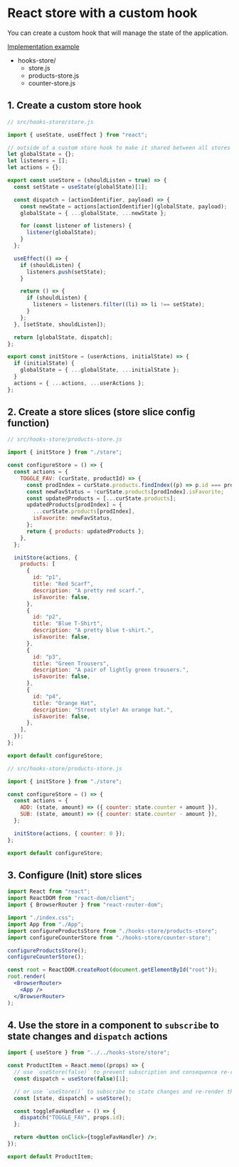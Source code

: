# React store with a custom hook

You can create a custom hook that will manage the state of the application.

[Implementation example](https://github.com/academind/react-complete-guide-course-resources/tree/main/code/27%20Replacing%20Redux%20with%20Hooks/06-bonus-multiple-slices)

- hooks-store/
  - store.js
  - products-store.js
  - counter-store.js

## 1. Create a custom store hook

```jsx
// src/hooks-store/store.js

import { useState, useEffect } from "react";

// outside of a custom store hook to make it shared between all stores for keeping one central state
let globalState = {};
let listeners = [];
let actions = {};

export const useStore = (shouldListen = true) => {
  const setState = useState(globalState)[1];

  const dispatch = (actionIdentifier, payload) => {
    const newState = actions[actionIdentifier](globalState, payload);
    globalState = { ...globalState, ...newState };

    for (const listener of listeners) {
      listener(globalState);
    }
  };

  useEffect(() => {
    if (shouldListen) {
      listeners.push(setState);
    }

    return () => {
      if (shouldListen) {
        listeners = listeners.filter((li) => li !== setState);
      }
    };
  }, [setState, shouldListen]);

  return [globalState, dispatch];
};

export const initStore = (userActions, initialState) => {
  if (initialState) {
    globalState = { ...globalState, ...initialState };
  }
  actions = { ...actions, ...userActions };
};
```

## 2. Create a store slices (store slice config function)

```jsx
// src/hooks-store/products-store.js

import { initStore } from "./store";

const configureStore = () => {
  const actions = {
    TOGGLE_FAV: (curState, productId) => {
      const prodIndex = curState.products.findIndex((p) => p.id === productId);
      const newFavStatus = !curState.products[prodIndex].isFavorite;
      const updatedProducts = [...curState.products];
      updatedProducts[prodIndex] = {
        ...curState.products[prodIndex],
        isFavorite: newFavStatus,
      };
      return { products: updatedProducts };
    },
  };

  initStore(actions, {
    products: [
      {
        id: "p1",
        title: "Red Scarf",
        description: "A pretty red scarf.",
        isFavorite: false,
      },
      {
        id: "p2",
        title: "Blue T-Shirt",
        description: "A pretty blue t-shirt.",
        isFavorite: false,
      },
      {
        id: "p3",
        title: "Green Trousers",
        description: "A pair of lightly green trousers.",
        isFavorite: false,
      },
      {
        id: "p4",
        title: "Orange Hat",
        description: "Street style! An orange hat.",
        isFavorite: false,
      },
    ],
  });
};

export default configureStore;
```

```jsx
// src/hooks-store/products-store.js

import { initStore } from "./store";

const configureStore = () => {
  const actions = {
    ADD: (state, amount) => ({ counter: state.counter + amount }),
    SUB: (state, amount) => ({ counter: state.counter - amount }),
  };

  initStore(actions, { counter: 0 });
};

export default configureStore;
```

## 3. Configure (Init) store slices

```jsx
import React from "react";
import ReactDOM from "react-dom/client";
import { BrowserRouter } from "react-router-dom";

import "./index.css";
import App from "./App";
import configureProductsStore from "./hooks-store/products-store";
import configureCounterStore from "./hooks-store/counter-store";

configureProductsStore();
configureCounterStore();

const root = ReactDOM.createRoot(document.getElementById("root"));
root.render(
  <BrowserRouter>
    <App />
  </BrowserRouter>
);
```

## 4. Use the store in a component to `subscribe` to state changes and `dispatch` actions

```jsx
import { useStore } from "../../hooks-store/store";

const ProductItem = React.memo((props) => {
  // use `useStore(false)` to prevent subscription and consequence re-rendering
  const dispatch = useStore(false)[1];

  // or use `useStore()` to subscribe to state changes and re-render the component on changes
  const [state, dispatch] = useStore();

  const toggleFavHandler = () => {
    dispatch("TOGGLE_FAV", props.id);
  };

  return <button onClick={toggleFavHandler} />;
});

export default ProductItem;
```
